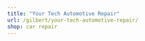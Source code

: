 ```yaml
---
title: "Your Tech Automotive Repair"
url: /gilbert/your-tech-automotive-repair/
shop: car repair
---
```

